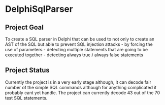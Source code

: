 # DelphiSqlParser
## Project Goal

  To create a SQL parser in Delphi that can be used to not only to create an AST of the SQL but able to prevent SQL injection attacks 
    - by forcing the use of parameters
    - detecting multiple statements that are going to be executed together
	- detecting always true / always false statements
	
## Project Status

  Currently the project is in a very early stage although, it can decode fair number of the simple SQL commands although for anything complicated it probably cant yet handle.
  The project can currently decode 43 out of the 70 test SQL statements.